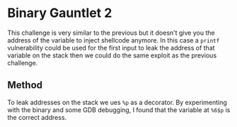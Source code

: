 # Binary Gauntlet 2

This challenge is very similar to the previous but it doesn't give you the address of the variable to inject shellcode anymore. In this case a `printf` vulnerability could be used for the first input to leak the address of that variable on the stack then we could do the same exploit as the previous challenge.

## Method

To leak addresses on the stack we ues `%p` as a decorator. By experimenting with the binary and some GDB debugging, I found that the variable at `%6$p` is the correct address.
